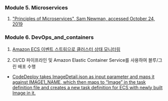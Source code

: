 ### Module 5. Microservices

1. ["Principles of Microservices", Sam Newman, accessed October 24, 2019](https://samnewman.io/talks/principles-of-microservices/)

### Module 6. DevOps_and_containers

1. [Amazon ECS 이벤트 스트림으로 클러스터 상태 모니터링](https://aws.amazon.com/ko/blogs/compute/monitor-cluster-state-with-amazon-ecs-event-stream/)

2. CI/CD 파이프라인 및 Amazon Elastic Container Service를 사용하여 블루/그린 배포 수행
- [CodeDeploy takes ImageDetail.json as input parameter and maps it against IMAGE1_NAME, which then maps to “Image” in the task definition file and creates a new task definition for ECS with newly built Image in it.](https://docs.aws.amazon.com/codepipeline/latest/userguide/action-reference-ECSbluegreen.html)
